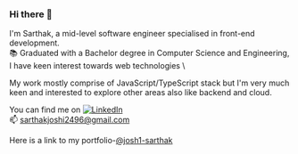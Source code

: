 ### Hi there 👋


I'm Sarthak, a mid-level software engineer specialised in front-end development. \
:books: Graduated with a Bachelor degree in Computer Science and Engineering, I have keen interest towards web technologies \

My work mostly comprise of JavaScript/TypeScript stack but I'm very much keen and interested to explore other areas also like backend and cloud.

You can find me on [![LinkedIn][1]][2] \
:mailbox: sarthakjoshi2496@gmail.com 

Here is a link to my portfolio-[@josh1-sarthak](https://josh1-sarthak.github.io)

[1]: https://i.stack.imgur.com/gVE0j.png
[2]: https://www.linkedin.com/in/josh1-sarthak
